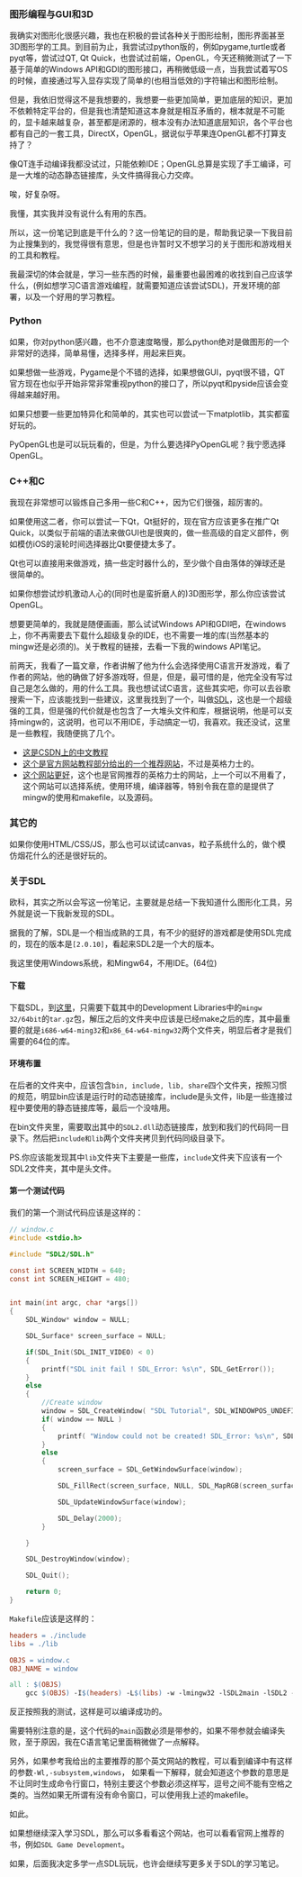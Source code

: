 ### 图形编程与GUI和3D

我确实对图形化很感兴趣，我也在积极的尝试各种关于图形绘制，图形界面甚至3D图形学的工具。到目前为止，我尝试过python版的，例如pygame,turtle或者pyqt等，尝试过QT, Qt Quick，也尝试过前端，OpenGL，今天还稍微测试了一下基于简单的Windows API和GDI的图形接口，再稍微低级一点，当我尝试着写OS的时候，直接通过写入显存实现了简单的(也相当低效的)字符输出和图形绘制。

但是，我依旧觉得这不是我想要的，我想要一些更加简单，更加底层的知识，更加不依赖特定平台的，但是我也清楚知道这本身就是相互矛盾的，根本就是不可能的，显卡越来越复杂，甚至都是闭源的，根本没有办法知道底层知识，各个平台也都有自己的一套工具，DirectX，OpenGL，据说似乎苹果连OpenGL都不打算支持了？

像QT连手动编译我都没试过，只能依赖IDE；OpenGL总算是实现了手工编译，可是一大堆的动态静态链接库，头文件搞得我心力交瘁。

唉，好复杂呀。



我懂，其实我并没有说什么有用的东西。

所以，这一份笔记到底是干什么的？这一份笔记的目的是，帮助我记录一下我目前为止搜集到的，我觉得很有意思，但是也许暂时又不想学习的关于图形和游戏相关的工具和教程。

我最深切的体会就是，学习一些东西的时候，最重要也最困难的收找到自己应该学什么，(例如想学习C语言游戏编程，就需要知道应该尝试SDL)，开发环境的部署，以及一个好用的学习教程。

### Python

如果，你对python感兴趣，也不介意速度略慢，那么python绝对是做图形的一个非常好的选择，简单易懂，选择多样，用起来巨爽。

如果想做一些游戏，Pygame是个不错的选择，如果想做GUI，pyqt很不错，QT官方现在也似乎开始非常非常重视python的接口了，所以pyqt和pyside应该会变得越来越好用。

如果只想要一些更加特异化和简单的，其实也可以尝试一下matplotlib，其实都蛮好玩的。

PyOpenGL也是可以玩玩看的，但是，为什么要选择PyOpenGL呢？我宁愿选择OpenGL。



### C++和C

我现在非常想可以锻炼自己多用一些C和C++，因为它们很强，超厉害的。

如果使用这二者，你可以尝试一下Qt，Qt挺好的，现在官方应该更多在推广Qt Quick，以类似于前端的语法来做GUI也是很爽的，做一些高级的自定义部件，例如模仿iOS的滚轮时间选择器比Qt要便捷太多了。

Qt也可以直接用来做游戏，搞一些定时器什么的，至少做个自由落体的弹球还是很简单的。



如果你想尝试炒机激动人心的(同时也是蛮折磨人的)3D图形学，那么你应该尝试OpenGL。



想要更简单的，我就是随便画画，那么试试Windows API和GDI吧，在windows上，你不再需要去下载什么超级复杂的IDE，也不需要一堆的库(当然基本的mingw还是必须的)。关于教程的链接，去看一下我的windows API笔记。



前两天，我看了一篇文章，作者讲解了他为什么会选择使用C语言开发游戏，看了作者的网站，他的确做了好多游戏呀，但是，但是，最可惜的是，他完全没有写过自己是怎么做的，用的什么工具。我也想试试C语言，这些其实吧，你可以去谷歌搜索一下，应该能找到一些建议，这里我找到了一个，叫做[SDL](https://www.libsdl.org/)，这也是一个超级强的工具，但是强的代价就是也包含了一大堆头文件和库，根据说明，他是可以支持mingw的，这说明，也可以不用IDE，手动搞定一切，我喜欢。我还没试，这里是一些教程，我随便挑了几个。

- [这是CSDN上的中文教程](https://blog.csdn.net/lf426/article/category/364048/2)
- [这个是官方网站教程部分给出的一个推荐网站](http://www.sdltutorials.com/sdl-tutorial-basics)，不过是英格力士的。
- [这个网站更好](http://lazyfoo.net/tutorials/SDL/index.php)，这个也是官网推荐的英格力士的网站，上一个可以不用看了，这个网站可以选择系统，使用环境，编译器等，特别令我在意的是提供了mingw的使用和makefile，以及源码。



### 其它的

如果你使用HTML/CSS/JS，那么也可以试试canvas，粒子系统什么的，做个模仿烟花什么的还是很好玩的。



### 关于SDL

欧科，其实之所以会写这一份笔记，主要就是总结一下我知道什么图形化工具，另外就是说一下我新发现的SDL。

据我的了解，SDL是一个相当成熟的工具，有不少的挺好的游戏都是使用SDL完成的，现在的版本是`[2.0.10]`，看起来SDL2是一个大的版本。

我这里使用Windows系统，和Mingw64，不用IDE。(64位)

#### 下载

下载SDL，到[这里](https://www.libsdl.org/download-2.0.php)，只需要下载其中的Development Libraries中的`mingw 32/64bit`的`tar.gz`包，解压之后的文件夹中应该是已经make之后的库，其中最重要的就是`i686-w64-ming32`和`x86_64-w64-mingw32`两个文件夹，明显后者才是我们需要的64位的库。

#### 环境布置

在后者的文件夹中，应该包含`bin, include, lib, share`四个文件夹，按照习惯的规范，明显bin应该是运行时的动态链接库，include是头文件，lib是一些连接过程中要使用的静态链接库等，最后一个没啥用。

在bin文件夹里，需要取出其中的`SDL2.dll`动态链接库，放到和我们的代码同一目录下。然后把`include和lib`两个文件夹拷贝到代码同级目录下。

PS.你应该能发现其中`lib`文件夹下主要是一些库，`include`文件夹下应该有一个SDL2文件夹，其中是头文件。

#### 第一个测试代码

我们的第一个测试代码应该是这样的：

~~~c
// window.c
#include <stdio.h>

#include "SDL2/SDL.h"

const int SCREEN_WIDTH = 640;
const int SCREEN_HEIGHT = 480;


int main(int argc, char *args[])
{
	SDL_Window* window = NULL;

	SDL_Surface* screen_surface = NULL;

	if(SDL_Init(SDL_INIT_VIDEO) < 0)
	{
		printf("SDL init fail ! SDL_Error: %s\n", SDL_GetError());
	}
	else
	{
		//Create window
        window = SDL_CreateWindow( "SDL Tutorial", SDL_WINDOWPOS_UNDEFINED, SDL_WINDOWPOS_UNDEFINED, SCREEN_WIDTH, SCREEN_HEIGHT, SDL_WINDOW_SHOWN );
        if( window == NULL )
        {
            printf( "Window could not be created! SDL_Error: %s\n", SDL_GetError() );
        }
        else
        {
			screen_surface = SDL_GetWindowSurface(window);

			SDL_FillRect(screen_surface, NULL, SDL_MapRGB(screen_surface->format, 0xFF, 0x00, 0XFF));

			SDL_UpdateWindowSurface(window);

			SDL_Delay(2000);        	
        }

	}

	SDL_DestroyWindow(window);

	SDL_Quit();

	return 0;
}
~~~

`Makefile`应该是这样的：

~~~makefile
headers = ./include
libs = ./lib

OBJS = window.c
OBJ_NAME = window

all : $(OBJS)
	gcc $(OBJS) -I$(headers) -L$(libs) -w -lmingw32 -lSDL2main -lSDL2 -o $(OBJ_NAME)
~~~

反正按照我的测试，这样是可以编译成功的。



需要特别注意的是，这个代码的`main`函数必须是带参的，如果不带参就会编译失败，至于原因，我在C语言笔记里面稍微做了一点解释。

另外，如果参考我给出的主要推荐的那个英文网站的教程，可以看到编译中有这样的参数`-Wl,-subsystem,windows`， 如果看一下解释，就会知道这个参数的意思是不让同时生成命令行窗口，特别主要这个参数必须这样写，逗号之间不能有空格之类的。当然如果无所谓有没有命令窗口，可以使用我上述的makefile。

如此。

如果想继续深入学习SDL，那么可以多看看这个网站，也可以看看官网上推荐的书，例如`SDL Game Development`。

如果，后面我决定多学一点SDL玩玩，也许会继续写更多关于SDL的学习笔记。

